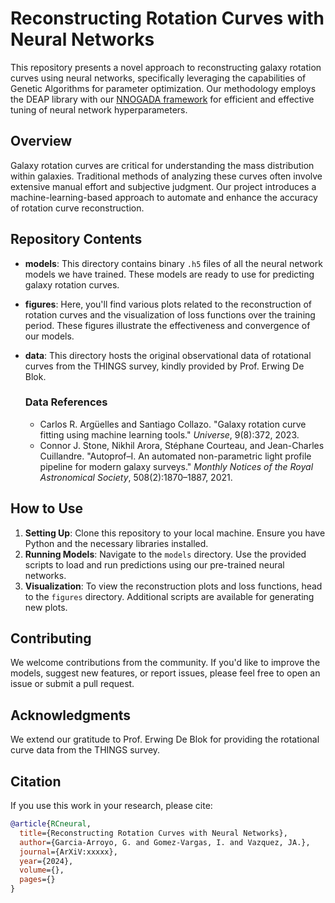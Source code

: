 # Reconstructing Rotation Curves with Neural Networks

This repository presents a novel approach to reconstructing galaxy rotation curves using neural networks, specifically leveraging the capabilities of Genetic Algorithms for parameter optimization. Our methodology employs the DEAP library with our [NNOGADA framework](https://github.com/igomezv/Nnogada) for efficient and effective tuning of neural network hyperparameters.

## Overview

Galaxy rotation curves are critical for understanding the mass distribution within galaxies. Traditional methods of analyzing these curves often involve extensive manual effort and subjective judgment. Our project introduces a machine-learning-based approach to automate and enhance the accuracy of rotation curve reconstruction.

## Repository Contents

- **models**: This directory contains binary `.h5` files of all the neural network models we have trained. These models are ready to use for predicting galaxy rotation curves.
  
- **figures**: Here, you'll find various plots related to the reconstruction of rotation curves and the visualization of loss functions over the training period. These figures illustrate the effectiveness and convergence of our models.

- **data**: This directory hosts the original observational data of rotational curves from the THINGS survey, kindly provided by Prof. Erwing De Blok.
  
  ### Data References
  - Carlos R. Argüelles and Santiago Collazo. "Galaxy rotation curve fitting using machine learning tools." *Universe*, 9(8):372, 2023.
  - Connor J. Stone, Nikhil Arora, Stéphane Courteau, and Jean-Charles Cuillandre. "Autoprof–I. An automated non-parametric light profile pipeline for modern galaxy surveys." *Monthly Notices of the Royal Astronomical Society*, 508(2):1870–1887, 2021.

## How to Use

1. **Setting Up**: Clone this repository to your local machine. Ensure you have Python and the necessary libraries installed.
2. **Running Models**: Navigate to the `models` directory. Use the provided scripts to load and run predictions using our pre-trained neural networks.
3. **Visualization**: To view the reconstruction plots and loss functions, head to the `figures` directory. Additional scripts are available for generating new plots.

## Contributing

We welcome contributions from the community. If you'd like to improve the models, suggest new features, or report issues, please feel free to open an issue or submit a pull request.

## Acknowledgments

We extend our gratitude to Prof. Erwing De Blok for providing the rotational curve data from the THINGS survey.


## Citation

If you use this work in your research, please cite:

```bibtex
@article{RCneural,
  title={Reconstructing Rotation Curves with Neural Networks},
  author={Garcia-Arroyo, G. and Gomez-Vargas, I. and Vazquez, JA.},
  journal={ArXiV:xxxxx},
  year={2024},
  volume={},
  pages={}
}
